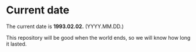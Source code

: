 # Current date

The current date is **1993.02.02.** (YYYY.MM.DD.)

This repository will be good when the world ends, so we will know how long it lasted.